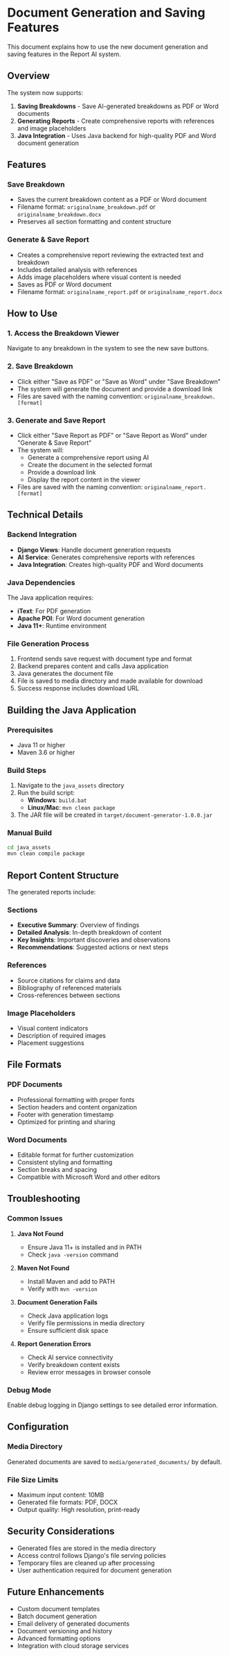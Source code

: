 # Document Generation and Saving Features

This document explains how to use the new document generation and saving features in the Report AI system.

## Overview

The system now supports:
1. **Saving Breakdowns** - Save AI-generated breakdowns as PDF or Word documents
2. **Generating Reports** - Create comprehensive reports with references and image placeholders
3. **Java Integration** - Uses Java backend for high-quality PDF and Word document generation

## Features

### Save Breakdown
- Saves the current breakdown content as a PDF or Word document
- Filename format: `originalname_breakdown.pdf` or `originalname_breakdown.docx`
- Preserves all section formatting and content structure

### Generate & Save Report
- Creates a comprehensive report reviewing the extracted text and breakdown
- Includes detailed analysis with references
- Adds image placeholders where visual content is needed
- Saves as PDF or Word document
- Filename format: `originalname_report.pdf` or `originalname_report.docx`

## How to Use

### 1. Access the Breakdown Viewer
Navigate to any breakdown in the system to see the new save buttons.

### 2. Save Breakdown
- Click either "Save as PDF" or "Save as Word" under "Save Breakdown"
- The system will generate the document and provide a download link
- Files are saved with the naming convention: `originalname_breakdown.[format]`

### 3. Generate and Save Report
- Click either "Save Report as PDF" or "Save Report as Word" under "Generate & Save Report"
- The system will:
  - Generate a comprehensive report using AI
  - Create the document in the selected format
  - Provide a download link
  - Display the report content in the viewer
- Files are saved with the naming convention: `originalname_report.[format]`

## Technical Details

### Backend Integration
- **Django Views**: Handle document generation requests
- **AI Service**: Generates comprehensive reports with references
- **Java Integration**: Creates high-quality PDF and Word documents

### Java Dependencies
The Java application requires:
- **iText**: For PDF generation
- **Apache POI**: For Word document generation
- **Java 11+**: Runtime environment

### File Generation Process
1. Frontend sends save request with document type and format
2. Backend prepares content and calls Java application
3. Java generates the document file
4. File is saved to media directory and made available for download
5. Success response includes download URL

## Building the Java Application

### Prerequisites
- Java 11 or higher
- Maven 3.6 or higher

### Build Steps
1. Navigate to the `java_assets` directory
2. Run the build script:
   - **Windows**: `build.bat`
   - **Linux/Mac**: `mvn clean package`
3. The JAR file will be created in `target/document-generator-1.0.0.jar`

### Manual Build
```bash
cd java_assets
mvn clean compile package
```

## Report Content Structure

The generated reports include:

### Sections
- **Executive Summary**: Overview of findings
- **Detailed Analysis**: In-depth breakdown of content
- **Key Insights**: Important discoveries and observations
- **Recommendations**: Suggested actions or next steps

### References
- Source citations for claims and data
- Bibliography of referenced materials
- Cross-references between sections

### Image Placeholders
- Visual content indicators
- Description of required images
- Placement suggestions

## File Formats

### PDF Documents
- Professional formatting with proper fonts
- Section headers and content organization
- Footer with generation timestamp
- Optimized for printing and sharing

### Word Documents
- Editable format for further customization
- Consistent styling and formatting
- Section breaks and spacing
- Compatible with Microsoft Word and other editors

## Troubleshooting

### Common Issues

1. **Java Not Found**
   - Ensure Java 11+ is installed and in PATH
   - Check `java -version` command

2. **Maven Not Found**
   - Install Maven and add to PATH
   - Verify with `mvn -version`

3. **Document Generation Fails**
   - Check Java application logs
   - Verify file permissions in media directory
   - Ensure sufficient disk space

4. **Report Generation Errors**
   - Check AI service connectivity
   - Verify breakdown content exists
   - Review error messages in browser console

### Debug Mode
Enable debug logging in Django settings to see detailed error information.

## Configuration

### Media Directory
Generated documents are saved to `media/generated_documents/` by default.

### File Size Limits
- Maximum input content: 10MB
- Generated file formats: PDF, DOCX
- Output quality: High resolution, print-ready

## Security Considerations

- Generated files are stored in the media directory
- Access control follows Django's file serving policies
- Temporary files are cleaned up after processing
- User authentication required for document generation

## Future Enhancements

- Custom document templates
- Batch document generation
- Email delivery of generated documents
- Document versioning and history
- Advanced formatting options
- Integration with cloud storage services
